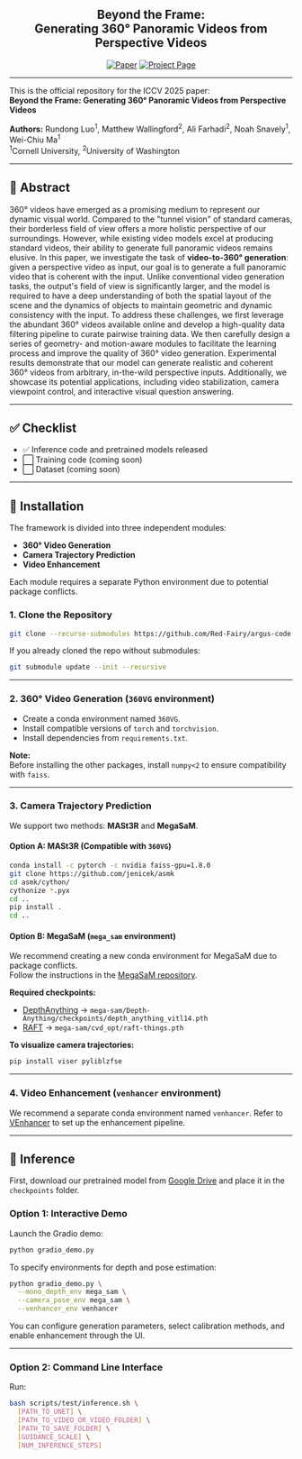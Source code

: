 <h2 align="center">
  <b>Beyond the Frame:<br>Generating 360° Panoramic Videos from Perspective Videos</b>
</h2>

<div align="center">
    <a href="https://arxiv.org/abs/2504.07940" target="_blank">
    <img src="https://img.shields.io/badge/Paper-ICCV 2025-red" alt="Paper"/></a>
    <a href="https://red-fairy.github.io/argus/" target="_blank">
    <img src="https://img.shields.io/badge/Project Page-blue" alt="Project Page"/></a>
</div>

---

This is the official repository for the ICCV 2025 paper:  
**Beyond the Frame: Generating 360° Panoramic Videos from Perspective Videos**

**Authors:** Rundong Luo<sup>1</sup>, Matthew Wallingford<sup>2</sup>, Ali Farhadi<sup>2</sup>, Noah Snavely<sup>1</sup>, Wei-Chiu Ma<sup>1</sup>  
<sup>1</sup>Cornell University, <sup>2</sup>University of Washington

---

## 📝 Abstract

360° videos have emerged as a promising medium to represent our dynamic visual world. Compared to the "tunnel vision" of standard cameras, their borderless field of view offers a more holistic perspective of our surroundings. However, while existing video models excel at producing standard videos, their ability to generate full panoramic videos remains elusive. In this paper, we investigate the task of **video-to-360° generation**: given a perspective video as input, our goal is to generate a full panoramic video that is coherent with the input. Unlike conventional video generation tasks, the output's field of view is significantly larger, and the model is required to have a deep understanding of both the spatial layout of the scene and the dynamics of objects to maintain geometric and dynamic consistency with the input. To address these challenges, we first leverage the abundant 360° videos available online and develop a high-quality data filtering pipeline to curate pairwise training data. We then carefully design a series of geometry- and motion-aware modules to facilitate the learning process and improve the quality of 360° video generation. Experimental results demonstrate that our model can generate realistic and coherent 360° videos from arbitrary, in-the-wild perspective inputs. Additionally, we showcase its potential applications, including video stabilization, camera viewpoint control, and interactive visual question answering.

---

## ✅ Checklist

- ✅ Inference code and pretrained models released  
- ⬜ Training code (coming soon)  
- ⬜ Dataset (coming soon)

---

## 🔧 Installation

The framework is divided into three independent modules:

- **360° Video Generation**  
- **Camera Trajectory Prediction**  
- **Video Enhancement**  

Each module requires a separate Python environment due to potential package conflicts.

### 1. Clone the Repository

```bash
git clone --recurse-submodules https://github.com/Red-Fairy/argus-code
```

If you already cloned the repo without submodules:

```bash
git submodule update --init --recursive
```

---

### 2. 360° Video Generation (`360VG` environment)

- Create a conda environment named `360VG`.
- Install compatible versions of `torch` and `torchvision`.
- Install dependencies from `requirements.txt`.

**Note:**  
Before installing the other packages, install `numpy<2` to ensure compatibility with `faiss`.

---

### 3. Camera Trajectory Prediction

We support two methods: **MASt3R** and **MegaSaM**.

#### Option A: MASt3R (Compatible with `360VG`)

```bash
conda install -c pytorch -c nvidia faiss-gpu=1.8.0
git clone https://github.com/jenicek/asmk
cd asmk/cython/
cythonize *.pyx
cd ..
pip install .
cd ..
```

#### Option B: MegaSaM (`mega_sam` environment)

We recommend creating a new conda environment for MegaSaM due to package conflicts.  
Follow the instructions in the [MegaSaM repository](https://github.com/mega-sam/mega-sam).

**Required checkpoints:**

- [DepthAnything](https://huggingface.co/spaces/LiheYoung/Depth-Anything/blob/main/checkpoints/depth_anything_vitl14.pth) → `mega-sam/Depth-Anything/checkpoints/depth_anything_vitl14.pth`
- [RAFT](https://drive.google.com/drive/folders/1sWDsfuZ3Up38EUQt7-JDTT1HcGHuJgvT) → `mega-sam/cvd_opt/raft-things.pth`

**To visualize camera trajectories:**

```bash
pip install viser pyliblzfse
```

---

### 4. Video Enhancement (`venhancer` environment)

We recommend a separate conda environment named `venhancer`. Refer to [VEnhancer](https://github.com/Vchitect/VEnhancer) to set up the enhancement pipeline.

---

## 🚀 Inference

First, download our pretrained model from [Google Drive](https://drive.google.com/drive/folders/1mZpViQY2yvwav-CcxdsQouYu8t52b25G?usp=sharing) and place it in the `checkpoints` folder.

### Option 1: Interactive Demo

Launch the Gradio demo:

```bash
python gradio_demo.py
```

To specify environments for depth and pose estimation:

```bash
python gradio_demo.py \
  --mono_depth_env mega_sam \
  --camera_pose_env mega_sam \
  --venhancer_env venhancer
```

You can configure generation parameters, select calibration methods, and enable enhancement through the UI.

---

### Option 2: Command Line Interface

Run:

```bash
bash scripts/test/inference.sh \
  [PATH_TO_UNET] \
  [PATH_TO_VIDEO_OR_VIDEO_FOLDER] \
  [PATH_TO_SAVE_FOLDER] \
  [GUIDANCE_SCALE] \
  [NUM_INFERENCE_STEPS]
```